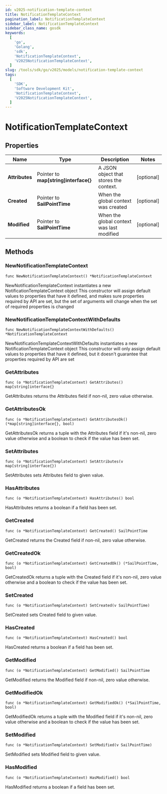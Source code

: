 ```yaml
---
id: v2025-notification-template-context
title: NotificationTemplateContext
pagination_label: NotificationTemplateContext
sidebar_label: NotificationTemplateContext
sidebar_class_name: gosdk
keywords:
  [
    'go',
    'Golang',
    'sdk',
    'NotificationTemplateContext',
    'V2025NotificationTemplateContext',
  ]
slug: /tools/sdk/go/v2025/models/notification-template-context
tags:
  [
    'SDK',
    'Software Development Kit',
    'NotificationTemplateContext',
    'V2025NotificationTemplateContext',
  ]
---
```


# NotificationTemplateContext

## Properties

| Name | Type | Description | Notes |
| --- | --- | --- | --- |
| **Attributes** | Pointer to **map[string]interface{}** | A JSON object that stores the context. | [optional] |
| **Created** | Pointer to **SailPointTime** | When the global context was created | [optional] |
| **Modified** | Pointer to **SailPointTime** | When the global context was last modified | [optional] |

## Methods

### NewNotificationTemplateContext

`func NewNotificationTemplateContext() *NotificationTemplateContext`

NewNotificationTemplateContext instantiates a new NotificationTemplateContext object This constructor will assign default values to properties that have it defined, and makes sure properties required by API are set, but the set of arguments will change when the set of required properties is changed

### NewNotificationTemplateContextWithDefaults

`func NewNotificationTemplateContextWithDefaults() *NotificationTemplateContext`

NewNotificationTemplateContextWithDefaults instantiates a new NotificationTemplateContext object This constructor will only assign default values to properties that have it defined, but it doesn't guarantee that properties required by API are set

### GetAttributes

`func (o *NotificationTemplateContext) GetAttributes() map[string]interface{}`

GetAttributes returns the Attributes field if non-nil, zero value otherwise.

### GetAttributesOk

`func (o *NotificationTemplateContext) GetAttributesOk() (*map[string]interface{}, bool)`

GetAttributesOk returns a tuple with the Attributes field if it's non-nil, zero value otherwise and a boolean to check if the value has been set.

### SetAttributes

`func (o *NotificationTemplateContext) SetAttributes(v map[string]interface{})`

SetAttributes sets Attributes field to given value.

### HasAttributes

`func (o *NotificationTemplateContext) HasAttributes() bool`

HasAttributes returns a boolean if a field has been set.

### GetCreated

`func (o *NotificationTemplateContext) GetCreated() SailPointTime`

GetCreated returns the Created field if non-nil, zero value otherwise.

### GetCreatedOk

`func (o *NotificationTemplateContext) GetCreatedOk() (*SailPointTime, bool)`

GetCreatedOk returns a tuple with the Created field if it's non-nil, zero value otherwise and a boolean to check if the value has been set.

### SetCreated

`func (o *NotificationTemplateContext) SetCreated(v SailPointTime)`

SetCreated sets Created field to given value.

### HasCreated

`func (o *NotificationTemplateContext) HasCreated() bool`

HasCreated returns a boolean if a field has been set.

### GetModified

`func (o *NotificationTemplateContext) GetModified() SailPointTime`

GetModified returns the Modified field if non-nil, zero value otherwise.

### GetModifiedOk

`func (o *NotificationTemplateContext) GetModifiedOk() (*SailPointTime, bool)`

GetModifiedOk returns a tuple with the Modified field if it's non-nil, zero value otherwise and a boolean to check if the value has been set.

### SetModified

`func (o *NotificationTemplateContext) SetModified(v SailPointTime)`

SetModified sets Modified field to given value.

### HasModified

`func (o *NotificationTemplateContext) HasModified() bool`

HasModified returns a boolean if a field has been set.
